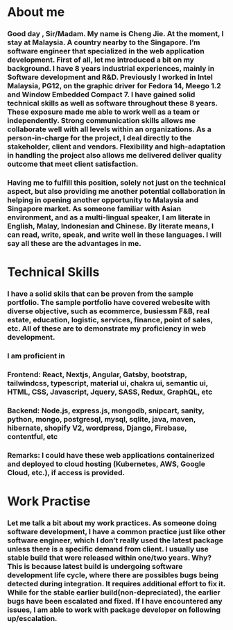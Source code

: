 # About me
### Good day , Sir/Madam. My name is Cheng Jie. At the moment, I stay at Malaysia. A country nearby to the Singapore. I’m software engineer that specialized in the web application development. First of all, let me introduced a bit on my background. I have 8 years industrial experiences, mainly in Software development and R&D. Previously I worked in Intel Malaysia, PG12, on the graphic driver for Fedora 14, Meego 1.2 and Window Embedded Compact 7. I have gained solid technical skills as well as software throughout these 8 years. These exposure made me able to work well as a team or independently.  Strong communication skills allows me collaborate well with all levels within an organizations. As a person-in-charge for the project, I deal directly to the stakeholder, client and vendors. Flexibility and high-adaptation in handling the project also allows me delivered deliver quality outcome that meet client satisfaction.

### Having me to fulfill this position, solely not just on the technical aspect, but also providing me another potential collaboration in helping in opening another opportunity to Malaysia and Singapore market. As someone familiar with Asian environment, and as a multi-lingual speaker, I am literate in English, Malay, Indonesian and Chinese. By literate means, I can read, write, speak, and write well in these languages. I will say all these are the advantages in me.   

# Technical Skills
### I have a solid skils that can be proven from the sample portfolio. The sample portfolio have covered webesite with diverse objective, such as ecommerce, busiessm F&B, real estate, education, logistic, services, finance, point of sales, etc. All of these are to demonstrate my proficiency in web development.
### I am proficient in
### Frontend: React, Nextjs, Angular, Gatsby, bootstrap, tailwindcss, typescript, material ui, chakra ui, semantic ui, HTML, CSS, Javascript, Jquery, SASS, Redux, GraphQL, etc  
### Backend: Node.js, express.js, mongodb, snipcart, sanity, python, mongo, postgresql, mysql, sqlite, java, maven, hibernate, shopify V2, wordpress, Django, Firebase, contentful, etc
### Remarks: I could have these web applications containerized and deployed to cloud hosting (Kubernetes, AWS, Google Cloud, etc.), if access is provided.

# Work Practise
### Let me talk a bit about my work practices. As  someone doing software development, I have a common practice just like other software engineer, which I don’t really used the latest package unless there is a specific demand from client.  I usually use stable build that were released within one/two years. Why? This is because latest build is undergoing software development life cycle, where there are possibles bugs being detected during integration. It requires additional effort to fix it. While for the stable earlier build(non-depreciated), the earlier bugs have been escalated and fixed. If I have encountered any issues, I am able to work with package developer on following up/escalation. 
